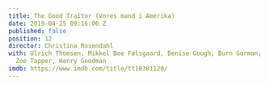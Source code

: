 ```yaml
---
title: The Good Traitor (Vores mand i Amerika)
date: 2019-04-25 09:16:00 Z
published: false
position: 12
director: Christina Rosendahl
with: Ulrich Thomsen, Mikkel Boe Følsgaard, Denise Gough, Burn Gorman, Ross McCall,
  Zoe Tapper, Henry Goodman
imdb: https://www.imdb.com/title/tt10381120/
---
```


